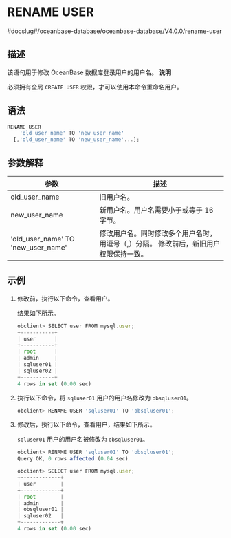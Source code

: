 RENAME USER 
================================
#docslug#/oceanbase-database/oceanbase-database/V4.0.0/rename-user


描述 
-----------------------

该语句用于修改 OceanBase 数据库登录用户的用户名。
**说明**



必须拥有全局 `CREATE USER` 权限，才可以使用本命令重命名用户。

语法 
-----------------------

```javascript
RENAME USER 
    'old_user_name' TO 'new_user_name'
  [,'old_user_name' TO 'new_user_name'...];
```



参数解释 
-------------------------



|               **参数**               |                           **描述**                            |
|------------------------------------|-------------------------------------------------------------|
| old_user_name                      | 旧用户名。                                                       |
| new_user_name                      | 新用户名。用户名需要小于或等于 16 字节。                                      |
| 'old_user_name' TO 'new_user_name' | 修改用户名。同时修改多个用户名时，用逗号（,）分隔。 修改前后，新旧用户权限保持一致。 |



示例 
-----------------------

1. 修改前，执行以下命令，查看用户。

   结果如下所示。

   ```javascript
   obclient> SELECT user FROM mysql.user;
   +-----------+
   | user      |
   +-----------+
   | root      |
   | admin     |
   | sqluser01 |
   | sqluser02 |
   +-----------+
   4 rows in set (0.00 sec)
   ```

   

2. 执行以下命令，将 `sqluser01` 用户的用户名修改为 `obsqluser01`。

   ```javascript
   obclient> RENAME USER 'sqluser01' TO 'obsqluser01';
   ```

   

3. 修改后，执行以下命令，查看用户，结果如下所示。 

   `sqluser01` 用户的用户名被修改为 `obsqluser01`。

   ```javascript
   obclient> RENAME USER 'sqluser01' TO 'obsqluser01';
   Query OK, 0 rows affected (0.04 sec)
   
   obclient> SELECT user FROM mysql.user;
   +-------------+
   | user        |
   +-------------+
   | root        |
   | admin       |
   | obsqluser01 |
   | sqluser02   |
   +-------------+
   4 rows in set (0.00 sec)
   ```

   



